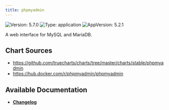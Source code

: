 ```yaml
---
title: phpmyadmin
---
```


![Version: 5.7.0](https://img.shields.io/badge/Version-5.7.0-informational?style=flat-square) ![Type: application](https://img.shields.io/badge/Type-application-informational?style=flat-square) ![AppVersion: 5.2.1](https://img.shields.io/badge/AppVersion-5.2.1-informational?style=flat-square)

A web interface for MySQL and MariaDB.

## Chart Sources

- https://github.com/truecharts/charts/tree/master/charts/stable/phpmyadmin
- https://hub.docker.com/r/phpmyadmin/phpmyadmin

## Available Documentation

- [**Changelog**](./CHANGELOG.md)
